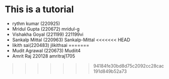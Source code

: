 # This is a tutorial

- rythm kumar (220925)
- Mridul Gupta (220672)  mridul-g
- Vishakha Goyal (221199) 221199vi
- Sankalp Mittal (220963) Sankalp-Mittal
<<<<<<< HEAD
- likith sai(220483) jlikithsai
=======
- Mudit Agrawal (220673) Mudiit4
- Amrit Raj 220128 amritraj1705
>>>>>>> 94184fe30bd8d75c2092cc28cac191d849b52a73
